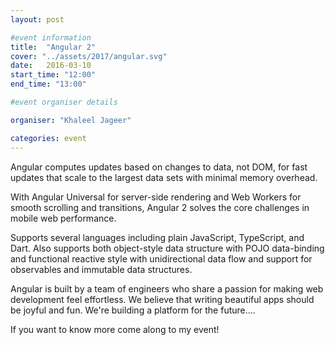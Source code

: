 ```yaml
---
layout: post

#event information
title:  "Angular 2"
cover: "../assets/2017/angular.svg"
date:   2016-03-10
start_time: "12:00"
end_time: "13:00"

#event organiser details

organiser: "Khaleel Jageer"

categories: event
---
```


Angular computes updates based on changes to data, not DOM, for fast updates that scale to the largest data sets with minimal memory overhead.

With Angular Universal for server-side rendering and Web Workers for smooth scrolling and transitions, Angular 2 solves the core challenges in mobile web performance.

Supports several languages including plain JavaScript, TypeScript, and Dart. Also supports both object-style data structure with POJO data-binding and functional reactive style with unidirectional data flow and support for observables and immutable data structures.

Angular is built by a team of engineers who share a passion for making web development feel effortless. We believe that writing beautiful apps should be joyful and fun. We're building a platform for the future....

If you want to know more come along to my event!
